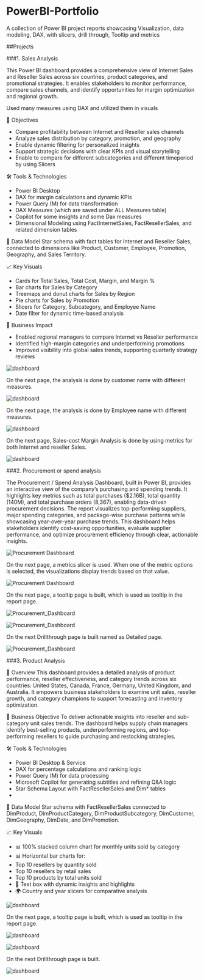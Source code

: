 # PowerBI-Portfolio
A collection of Power BI project reports showcasing Visualization, data modeling, DAX, with slicers, drill through, Tooltip and metrics

##Projects

###1. Sales Analysis

This Power BI dashboard provides a comprehensive view of Internet Sales and Reseller Sales across six countries, product categories, and promotional strategies. It enables stakeholders to monitor performance, compare sales channels, and identify opportunities for margin optimization and regional growth.

Used many measures using DAX and utilized them in visuals

🎯 Objectives
- Compare profitability between Internet and Reseller sales channels
- Analyze sales distribution by category, promotion, and geography
- Enable dynamic filtering for personalized insights
- Support strategic decisions with clear KPIs and visual storytelling
- Enable to compare for different subcategories and different timeperiod by using Slicers

🛠️ Tools & Technologies
- Power BI Desktop
- DAX for margin calculations and dynamic KPIs
- Power Query (M) for data transformation
- DAX Measures (which are saved under ALL Measures table)
- Copilot for some insights and some Dax measures
- Dimensional Modeling using FactInternetSales, FactResellerSales, and related dimension tables

📐 Data Model
Star schema with fact tables for Internet and Reseller Sales, connected to dimensions like Product, Customer, Employee, Promotion, Geography, and Sales Territory.

📈 Key Visuals
- Cards for Total Sales, Total Cost, Margin, and Margin %
- Bar charts for Sales by Category
- Treemaps and donut charts for Sales by Region
- Pie charts for Sales by Promotion
- Slicers for Category, Subcategory, and Employee Name
- Date filter for dynamic time-based analysis

📌 Business Impact
- Enabled regional managers to compare Internet vs Reseller performance
- Identified high-margin categories and underperforming promotions
- Improved visibility into global sales trends, supporting quarterly strategy reviews

![dashboard](https://github.com/Saipreethi29/PowerBI-Portfolio/blob/main/Sales_report.png)

On the next page, the analysis is done by customer name with different measures.

![dashboard](https://github.com/Saipreethi29/PowerBI-Portfolio/blob/main/Sales_customer_report.png)

On the next page, the analysis is done by Employee name with different measures.

![dashboard](https://github.com/Saipreethi29/PowerBI-Portfolio/blob/main/Sales_employee_report.png)

On the next page, Sales-cost Margin Analysis is done by using metrics for both Internet and reseller Sales.

![dashboard](https://github.com/Saipreethi29/PowerBI-Portfolio/blob/main/Sales-cost-MarginAnalysis.png)

###2. Procurement or spend analysis

The Procurement / Spend Analysis Dashboard, built in Power BI, provides an interactive view of the company’s purchasing and spending trends. It highlights key metrics such as total purchases ($2.16B), total quantity (140M), and total purchase orders (8,367), enabling data-driven procurement decisions. The report visualizes top-performing suppliers, major spending categories, and package-wise purchase patterns while showcasing year-over-year purchase trends. This dashboard helps stakeholders identify cost-saving opportunities, evaluate supplier performance, and optimize procurement efficiency through clear, actionable insights.

![Procurement Dashboard](Procuremt_report.png)

On the next page, a metrics slicer is used. When one of the metric options is selected, the visualizations display trends based on that value.

![Procurement Dashboard](https://github.com/Saipreethi29/PowerBI-Portfolio/blob/main/Report%20with%20metrics.png)

On the next page, a tooltip page is built, which is used as tooltip in the report page.

![Procurement_Dashboard](https://github.com/Saipreethi29/PowerBI-Portfolio/blob/main/Tooltip.png)

![Procurement_Dashboard](https://github.com/Saipreethi29/PowerBI-Portfolio/blob/main/Report%20with%20tooltip.png)

On the next Drillthrough page is built named as Detailed page.

![Procurement_Dashboard](https://github.com/Saipreethi29/PowerBI-Portfolio/blob/main/Drillthrough.png)

###3. Product Analysis

🧩 Overview
This dashboard provides a detailed analysis of product performance, reseller effectiveness, and category trends across six countries: United States, Canada, France, Germany, United Kingdom, and Australia. It empowers business stakeholders to examine unit sales, reseller growth, and category champions to support forecasting and inventory optimization.

🎯 Business Objective
To deliver actionable insights into reseller and sub-category unit sales trends. The dashboard helps supply chain managers identify best-selling products, underperforming regions, and top-performing resellers to guide purchasing and restocking strategies.

🛠️ Tools & Technologies
- Power BI Desktop & Service
- DAX for percentage calculations and ranking logic
- Power Query (M) for data processing
- Microsoft Copilot for generating subtitles and refining Q&A logic
- Star Schema Layout with FactResellerSales and Dim* tables
- 
📐 Data Model
Star schema with FactResellerSales connected to DimProduct, DimProductCategory, DimProductSubcategory, DimCustomer, DimGeography, DimDate, and DimPromotion.

📈 Key Visuals
- 📊 100% stacked column chart for monthly units sold by category
- 📊 Horizontal bar charts for:
- Top 10 resellers by quantity sold
- Top 10 resellers by retail sales
- Top 10 products by total units sold
- 📌 Text box with dynamic insights and highlights
- 🌍 Country and year slicers for comparative analysis

![dashboard](https://github.com/Saipreethi29/PowerBI-Portfolio/blob/main/Product_Analysis_report.png)

On the next page, a tooltip page is built, which is used as tooltip in the report page.

![dashboard](https://github.com/Saipreethi29/PowerBI-Portfolio/blob/main/Product_tooltip.png)

![dashboard](https://github.com/Saipreethi29/PowerBI-Portfolio/blob/main/Report_with_tooltip.png)

On the next Drillthrough page is built.

![dashboard](https://github.com/Saipreethi29/PowerBI-Portfolio/blob/main/Product_drillthrough.png)












